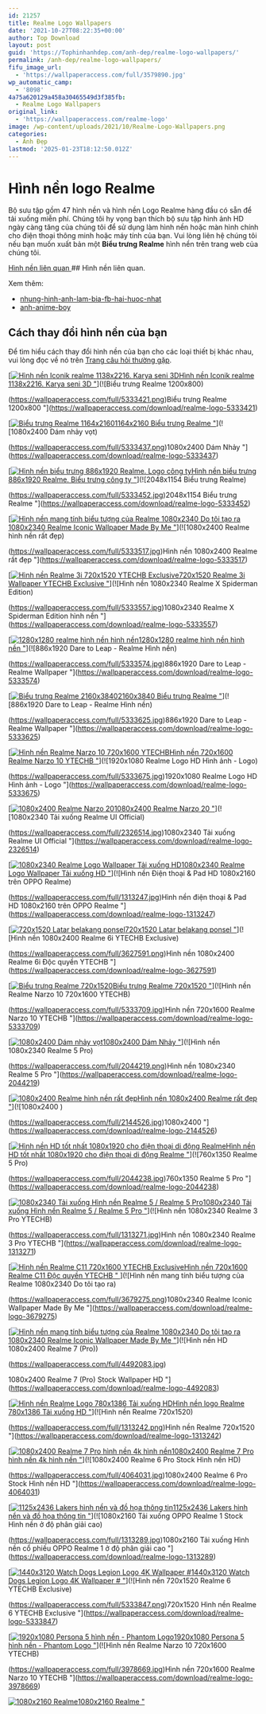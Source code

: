 ```yaml
---
id: 21257
title: Realme Logo Wallpapers
date: '2021-10-27T08:22:35+00:00'
author: Top Download
layout: post
guid: 'https://Tophinhanhdep.com/anh-dep/realme-logo-wallpapers/'
permalink: /anh-dep/realme-logo-wallpapers/
fifu_image_url:
  - 'https://wallpaperaccess.com/full/3579890.jpg'
wp_automatic_camp:
  - '8098'
4a75a620129a458a30465549d3f385fb:
  - Realme Logo Wallpapers
original_link:
  - 'https://wallpaperaccess.com/realme-logo'
image: /wp-content/uploads/2021/10/Realme-Logo-Wallpapers.png
categories:
  - Ảnh Đẹp
lastmod: '2025-01-23T18:12:50.012Z'
---
```

# Hình nền logo Realme

Bộ sưu tập gồm 47 hình nền và hình nền Logo Realme hàng đầu có sẵn để tải xuống miễn phí. Chúng tôi hy vọng bạn thích bộ sưu tập hình ảnh HD ngày càng tăng của chúng tôi để sử dụng làm hình nền hoặc màn hình chính cho điện thoại thông minh hoặc máy tính của bạn. Vui lòng liên hệ chúng tôi nếu bạn muốn xuất bản một **Biểu trưng Realme** hình nền trên trang web của chúng tôi.

[Hình nền liên quan ](#related) ## Hình nền liên quan.

   
 Xem thêm:

   
- [nhung-hinh-anh-lam-bia-fb-hai-huoc-nhat](https://tophinhanhdep.com/anh-bia/nhung-hinh-anh-lam-bia-fb-hai-huoc-nhat/)
- [anh-anime-boy](https://tophinhanhdep.com/anh-anime/anh-anime-boy/)

## Cách thay đổi hình nền của bạn

Để tìm hiểu cách thay đổi hình nền của bạn cho các loại thiết bị khác nhau, vui lòng đọc về nó trên [Trang câu hỏi thường gặp](https://tophinhanhdep.com/faq/).

  
[[![Hình nền Iconik realme 1138x2216.  Karya seni 3D](https://wallpaperaccess.com/full/3579890.jpg)Hình nền Iconik realme 1138x2216. Karya seni 3D "](https://wallpaperaccess.com/download/realme-logo-3579890)](![Biểu trưng Realme 1200x800)

(https://wallpaperaccess.com/full/5333421.png)Biểu trưng Realme 1200x800 "](https://wallpaperaccess.com/download/realme-logo-5333421)

[[![Biểu trưng Realme 1164x2160](https://wallpaperaccess.com/full/5333427.jpg)1164x2160 Biểu trưng Realme "](https://wallpaperaccess.com/download/realme-logo-5333427)](![1080x2400 Dám nhảy vọt)

(https://wallpaperaccess.com/full/5333437.png)1080x2400 Dám Nhảy "](https://wallpaperaccess.com/download/realme-logo-5333437)

[[![Hình nền biểu trưng 886x1920 Realme.  Logo công ty](https://wallpaperaccess.com/full/5333447.jpg)Hình nền biểu trưng 886x1920 Realme. Biểu trưng công ty "](https://wallpaperaccess.com/download/realme-logo-5333447)](![2048x1154 Biểu trưng Realme)

(https://wallpaperaccess.com/full/5333452.jpg)2048x1154 Biểu trưng Realme "](https://wallpaperaccess.com/download/realme-logo-5333452)

[[![Hình nền mang tính biểu tượng của Realme 1080x2340 Do tôi tạo ra](https://wallpaperaccess.com/full/5333460.png)1080x2340 Realme Iconic Wallpaper Made By Me "](https://wallpaperaccess.com/download/realme-logo-5333460)](![1080x2400 Realme hình nền rất đẹp)

(https://wallpaperaccess.com/full/5333517.jpg)Hình nền 1080x2400 Realme rất đẹp "](https://wallpaperaccess.com/download/realme-logo-5333517)

[[![Hình nền Realme 3i 720x1520 YTECHB Exclusive](https://wallpaperaccess.com/full/5333549.png)720x1520 Realme 3i Wallpaper YTECHB Exclusive "](https://wallpaperaccess.com/download/realme-logo-5333549)](![Hình nền 1080x2340 Realme X Spiderman Edition)

(https://wallpaperaccess.com/full/5333557.jpg)1080x2340 Realme X Spiderman Edition hình nền "](https://wallpaperaccess.com/download/realme-logo-5333557)

[[![1280x1280 realme hình nền hình nền](https://wallpaperaccess.com/full/5333568.jpg)1280x1280 realme hình nền hình nền "](https://wallpaperaccess.com/download/realme-logo-5333568)](![886x1920 Dare to Leap - Realme Hình nền)

(https://wallpaperaccess.com/full/5333574.jpg)886x1920 Dare to Leap - Realme Wallpaper "](https://wallpaperaccess.com/download/realme-logo-5333574)

[[![Biểu trưng Realme 2160x3840](https://wallpaperaccess.com/full/5333602.jpg)2160x3840 Biểu trưng Realme "](https://wallpaperaccess.com/download/realme-logo-5333602)](![886x1920 Dare to Leap - Realme Hình nền)

(https://wallpaperaccess.com/full/5333625.jpg)886x1920 Dare to Leap - Realme Wallpaper "](https://wallpaperaccess.com/download/realme-logo-5333625)

[[![Hình nền Realme Narzo 10 720x1600 YTECHB](https://wallpaperaccess.com/full/5333662.jpg)Hình nền 720x1600 Realme Narzo 10 YTECHB "](https://wallpaperaccess.com/download/realme-logo-5333662)](![1920x1080 Realme Logo HD Hình ảnh - Logo)

(https://wallpaperaccess.com/full/5333675.jpg)1920x1080 Realme Logo HD Hình ảnh - Logo "](https://wallpaperaccess.com/download/realme-logo-5333675)

[[![1080x2400 Realme Narzo 20](https://wallpaperaccess.com/full/5333697.png)1080x2400 Realme Narzo 20 "](https://wallpaperaccess.com/download/realme-logo-5333697)](![1080x2340 Tải xuống Realme UI Official)

(https://wallpaperaccess.com/full/2326514.jpg)1080x2340 Tải xuống Realme UI Official "](https://wallpaperaccess.com/download/realme-logo-2326514)

[[![1080x2340 Realme Logo Wallpaper Tải xuống HD](https://wallpaperaccess.com/full/2314292.png)1080x2340 Realme Logo Wallpaper Tải xuống HD "](https://wallpaperaccess.com/download/realme-logo-2314292)](![Hình nền Điện thoại & Pad HD 1080x2160 trên OPPO Realme)

(https://wallpaperaccess.com/full/1313247.jpg)Hình nền điện thoại &amp; Pad HD 1080x2160 trên OPPO Realme "](https://wallpaperaccess.com/download/realme-logo-1313247)

[[![720x1520 Latar belakang ponsel](https://wallpaperaccess.com/full/5333704.jpg)720x1520 Latar belakang ponsel "](https://wallpaperaccess.com/download/realme-logo-5333704)](![Hình nền 1080x2400 Realme 6i YTECHB Exclusive)

(https://wallpaperaccess.com/full/3627591.png)Hình nền 1080x2400 Realme 6i Độc quyền YTECHB "](https://wallpaperaccess.com/download/realme-logo-3627591)

[[![Biểu trưng Realme 720x1520](https://wallpaperaccess.com/full/1313283.jpg)Biểu trưng Realme 720x1520 "](https://wallpaperaccess.com/download/realme-logo-1313283)](![Hình nền Realme Narzo 10 720x1600 YTECHB)

(https://wallpaperaccess.com/full/5333709.jpg)Hình nền 720x1600 Realme Narzo 10 YTECHB "](https://wallpaperaccess.com/download/realme-logo-5333709)

[[![1080x2400 Dám nhảy vọt](https://wallpaperaccess.com/full/5333718.jpg)1080x2400 Dám Nhảy "](https://wallpaperaccess.com/download/realme-logo-5333718)](![Hình nền 1080x2340 Realme 5 Pro)

(https://wallpaperaccess.com/full/2044219.png)Hình nền 1080x2340 Realme 5 Pro "](https://wallpaperaccess.com/download/realme-logo-2044219)

[[![1080x2400 Realme hình nền rất đẹp](https://wallpaperaccess.com/full/4010691.jpg)Hình nền 1080x2400 Realme rất đẹp "](https://wallpaperaccess.com/download/realme-logo-4010691)](![1080x2400 )

(https://wallpaperaccess.com/full/2144526.jpg)1080x2400 "](https://wallpaperaccess.com/download/realme-logo-2144526)

[[![Hình nền HD tốt nhất 1080x1920 cho điện thoại di động Realme](https://wallpaperaccess.com/full/5333721.jpg)Hình nền HD tốt nhất 1080x1920 cho điện thoại di động Realme "](https://wallpaperaccess.com/download/realme-logo-5333721)](![760x1350 Realme 5 Pro)

(https://wallpaperaccess.com/full/2044238.jpg)760x1350 Realme 5 Pro "](https://wallpaperaccess.com/download/realme-logo-2044238)

[[![1080x2340 Tải xuống Hình nền Realme 5 / Realme 5 Pro](https://wallpaperaccess.com/full/2314279.png)1080x2340 Tải xuống Hình nền Realme 5 / Realme 5 Pro "](https://wallpaperaccess.com/download/realme-logo-2314279)](![Hình nền 1080x2340 Realme 3 Pro YTECHB)

(https://wallpaperaccess.com/full/1313271.jpg)Hình nền 1080x2340 Realme 3 Pro YTECHB "](https://wallpaperaccess.com/download/realme-logo-1313271)

[[![Hình nền Realme C11 720x1600 YTECHB Exclusive](https://wallpaperaccess.com/full/5333757.jpg)Hình nền 720x1600 Realme C11 Độc quyền YTECHB " ](https://wallpaperaccess.com/download/realme-logo-5333757)](![Hình nền mang tính biểu tượng của Realme 1080x2340 Do tôi tạo ra)

(https://wallpaperaccess.com/full/3679275.png)1080x2340 Realme Iconic Wallpaper Made By Me "](https://wallpaperaccess.com/download/realme-logo-3679275)

[[![Hình nền mang tính biểu tượng của Realme 1080x2340 Do tôi tạo ra](https://wallpaperaccess.com/full/5333763.png)1080x2340 Realme Iconic Wallpaper Made By Me "](https://wallpaperaccess.com/download/realme-logo-5333763)](![Hình nền HD 1080x2400 Realme 7 (Pro))

(https://wallpaperaccess.com/full/4492083.jpg)

1080x2400 Realme 7 (Pro) Stock Wallpaper HD "](https://wallpaperaccess.com/download/realme-logo-4492083)

[[![Hình nền Realme Logo 780x1386 Tải xuống HD](https://wallpaperaccess.com/full/5333816.jpg)Hình nền logo Realme 780x1386 Tải xuống HD "](https://wallpaperaccess.com/download/realme-logo-5333816)](![Hình nền Realme 720x1520)

(https://wallpaperaccess.com/full/1313242.png)Hình nền Realme 720x1520 "](https://wallpaperaccess.com/download/realme-logo-1313242)

[[![1080x2400 Realme 7 Pro hình nền 4k hình nền](https://wallpaperaccess.com/full/4362899.jpg)1080x2400 Realme 7 Pro hình nền 4k hình nền "](https://wallpaperaccess.com/download/realme-logo-4362899)](![1080x2400 Realme 6 Pro Stock Hình nền HD)

(https://wallpaperaccess.com/full/4064031.jpg)1080x2400 Realme 6 Pro Stock Hình nền HD "](https://wallpaperaccess.com/download/realme-logo-4064031)

[[![1125x2436 Lakers hình nền và đồ họa thông tin](https://wallpaperaccess.com/full/1126203.jpg)1125x2436 Lakers hình nền và đồ họa thông tin "](https://wallpaperaccess.com/download/realme-logo-1126203)](![1080x2160 Tải xuống OPPO Realme 1 Stock Hình nền ở độ phân giải cao)

(https://wallpaperaccess.com/full/1313289.jpg)1080x2160 Tải xuống Hình nền cổ phiếu OPPO Realme 1 ở độ phân giải cao "](https://wallpaperaccess.com/download/realme-logo-1313289)

[[![1440x3120 Watch Dogs Legion Logo 4K Wallpaper #](https://wallpaperaccess.com/full/4392125.jpg)1440x3120 Watch Dogs Legion Logo 4K Wallpaper # "](https://wallpaperaccess.com/download/realme-logo-4392125)](![Hình nền 720x1520 Realme 6 YTECHB Exclusive)

(https://wallpaperaccess.com/full/5333847.png)720x1520 Hình nền Realme 6 YTECHB Exclusive "](https://wallpaperaccess.com/download/realme-logo-5333847)

[[![1920x1080 Persona 5 hình nền - Phantom Logo](https://wallpaperaccess.com/full/2220827.jpg)1920x1080 Persona 5 hình nền - Phantom Logo "](https://wallpaperaccess.com/download/realme-logo-2220827)](![Hình nền Realme Narzo 10 720x1600 YTECHB)

(https://wallpaperaccess.com/full/3978669.jpg)Hình nền 720x1600 Realme Narzo 10 YTECHB "](https://wallpaperaccess.com/download/realme-logo-3978669)

[![1080x2160 Realme](https://wallpaperaccess.com/full/5333859.jpg)1080x2160 Realme "](https://wallpaperaccess.com/download/realme-logo-5333859)
